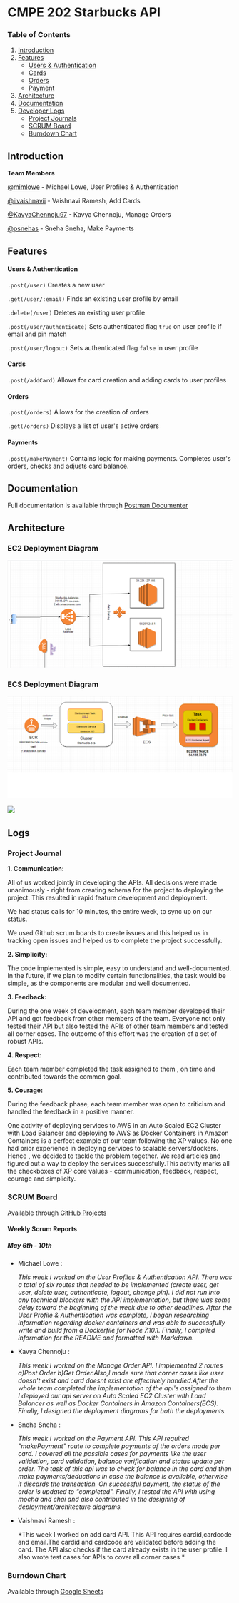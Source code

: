 # CMPE 202 Starbucks API

### Table of Contents

1. [Introduction](#introduction)
2. [Features](#features)
    - [Users & Authentication](#features)
    - [Cards](#features)
    - [Orders](#features)
    - [Payment](#features)
3. [Architecture](#architecture)
4. [Documentation](#documentation)
5. [Developer Logs](#logs)
    - [Project Journals](#logs)
    - [SCRUM Board](#logs)
    - [Burndown Chart](#logs)

## Introduction

<strong>Team Members</strong>

[@mimlowe](https://github.com/mimlowe) - Michael Lowe, User Profiles & Authentication

[@iivaishnavii](https://github.com/iivaishnavii) - Vaishnavi Ramesh, Add Cards

[@KavyaChennoju97](https://github.com/KavyaChennoju97) - Kavya Chennoju, Manage Orders

[@psnehas](https://github.com/psnehas) - Sneha Sneha, Make Payments

## Features

#### Users & Authentication

`.post(/user)` Creates a new user

`.get(/user/:email)` Finds an existing user profile by email

`.delete(/user)` Deletes an existing user profile

`.post(/user/authenticate)` Sets authenticated flag `true` on user profile if email and pin match

`.post(/user/logout)` Sets authenticated flag `false` in user profile

#### Cards

`.post(/addCard)` Allows for card creation and adding cards to user profiles

#### Orders

`.post(/orders)` Allows for the creation of orders

`.get(/orders)` Displays a list of user's active orders

#### Payments

`.post(/makePayment)` Contains logic for making payments. Completes user's orders, checks and adjusts card balance.

## Documentation

Full documentation is available through
[Postman Documenter](https://documenter.getpostman.com/view/6559172/S1Lx1U85)

## Architecture

### EC2 Deployment Diagram

![EC2 Deployment Diagram](./architecture/DEPLOYMENT-EC2.png)

### ECS Deployment Diagram

![ECS Deployment Diagram](./architecture/DEPLOYMENT-ECS.png)

![](.png)

## Logs

### Project Journal

<strong>1. Communication:</strong>

  All of us worked jointly in developing the APIs. All decisions were made unanimously - right from creating schema for the project to deploying the project.  This resulted in rapid feature development and deployment.

  We had status calls for 10 minutes, the entire week, to sync up on our status.

  We used Github scrum boards to create issues and this helped us in tracking open issues and helped us to complete the project successfully.


<strong>2. Simplicity:</strong>

  The code implemented is simple, easy to understand and well-documented. In the future, if we plan to modify certain functionalities, the task would be simple, as the components are modular and well documented.


<strong>3. Feedback:</strong>

  During the one week of development, each team member developed their API and got feedback from other members of the team. Everyone not only tested their API but also tested the APIs of other team members and tested all corner cases. The outcome of this effort was the creation of a set of robust APIs.

<strong>4. Respect:</strong>

  Each team member completed the task assigned to them , on time and contributed towards the common goal.

<strong>5. Courage:</strong>

  During the feedback phase, each team member was open to criticism and handled the feedback in a positive manner.

One activity of deploying services to AWS in an Auto Scaled EC2 Cluster with Load Balancer and deploying to AWS as Docker Containers in Amazon Containers is a perfect example of our team following the XP values. No one had prior experience in deploying services to scalable servers/dockers. Hence , we decided to tackle the problem together. We read articles and figured out a way to deploy the services successfully.This activity marks all the checkboxes of XP core values - communication, feedback, respect, courage and simplicity.


### SCRUM Board  
Available through [GitHub Projects](https://github.com/gopinathsjsu/teamproject-sharks/projects/1)

#### Weekly Scrum Reports
##### May 6th - 10th

- Michael Lowe :

  *This week I worked on the User Profiles & Authentication API. There was a total of six routes that needed to be implemented (create user, get user, delete user, authenticate, logout, change pin). I did not run into any technical blockers with the API implementation, but there was some delay toward the beginning of the week due to other deadlines. After the User Profile & Authentication was complete, I began researching information regarding docker containers and was able to successfully write and build from a Dockerfile for Node 7.10.1. Finally, I compiled information for the README and formatted with Markdown.*


- Kavya Chennoju :

  
  *This week I worked on the Manage Order API. I implemented 2 routes a)Post Order b)Get Order.Also,I made sure that corner cases like user doesn't exist and card doesnt exist are effectively handled.After the whole team completed the implementation of the api's assigned to them I deployed our api server on Auto Scaled EC2 Cluster with Load Balancer as well as Docker Containers in Amazon Containers(ECS). Finally, I designed the deployment diagrams for both the deployments.*


- Sneha Sneha :

  *This week I worked on the Payment API. This API required "makePayment" route to complete payments of the orders made per card. I covered all the possible cases for payments like the user validation, card validation, balance verification and status update per order. The task of this api was to check for balance in the card and then make payments/deductions in case the balance is available, otherwise it discards the transaction. On successful payment, the status of the order is updated to "completed". Finally, I tested the API with using mocha and chai and also contributed in the designing of deployment/architecture diagrams.*


- Vaishnavi Ramesh :

  *This week I worked on add card API. This API requires cardid,cardcode and email.The cardid and cardcode are validated before adding the card. The API also checks if the card already exists in the user profile. I also wrote test cases for APIs to cover all corner cases *




### Burndown Chart
Available through [Google Sheets](https://docs.google.com/spreadsheets/d/1DYcUOFwiUoBoNflIyikQGykGCQYsfOQZoiGb_CPGHwA/edit?usp=sharing)
